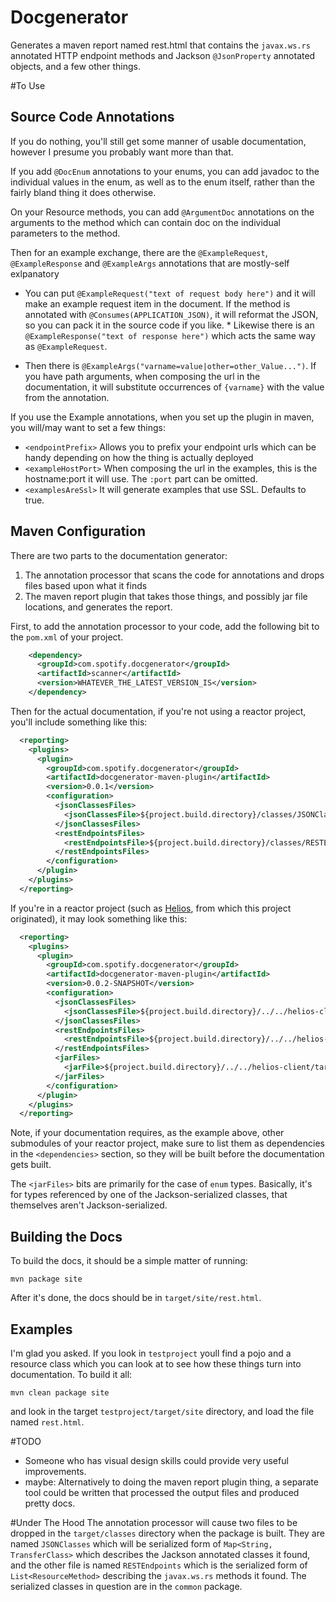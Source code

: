 Docgenerator
============

Generates a maven report named rest.html that contains the `javax.ws.rs` annotated HTTP endpoint
methods and Jackson `@JsonProperty` annotated objects, and a few other things.


#To Use
## Source Code Annotations

If you do nothing, you'll still get some manner of usable
documentation, however I presume you probably want more than that.

If you add `@DocEnum` annotations to your enums, you can add javadoc
to the individual values in the enum, as well as to the enum itself,
rather than the fairly bland thing it does otherwise.

On your Resource methods, you can add `@ArgumentDoc` annotations on
the arguments to the method which can contain doc on the individual
parameters to the method.

Then for an example exchange, there are the `@ExampleRequest`,
`@ExampleResponse` and `@ExampleArgs` annotations that are mostly-self
exlpanatory

  * You can put `@ExampleRequest("text of request body here")` and it
    will make an example request item in the document.  If the method
    is annotated with `@Consumes(APPLICATION_JSON)`, it will reformat
    the JSON, so you can pack it in the source code if you like.  *
    Likewise there is an `@ExampleResponse("text of response here")`
    which acts the same way as `@ExampleRequest`.

  * Then there is `@ExampleArgs("varname=value|other=other_Value...")`.
    If you have path arguments, when composing the url in the
    documentation, it will substitute occurrences of `{varname}` with
    the value from the annotation.

If you use the Example annotations, when you set up the plugin in maven,
you will/may want to set a few things:

  * `<endpointPrefix>` Allows you to prefix your endpoint urls which
    can be handy depending on how the thing is actually deployed
  * `<exampleHostPort>` When composing the url in the examples, this is
    the hostname:port it will use.  The `:port` part can be omitted.
  * `<examplesAreSsl>` It will generate examples that use SSL.  Defaults
    to true.


## Maven Configuration

There are two parts to the documentation generator:

  1. The annotation processor that scans the code for annotations and
     drops files based upon what it finds
  2. The maven report plugin that takes those things, and possibly jar
     file locations, and generates the report.

First, to add the annotation processor to your code, add the following
bit to the `pom.xml` of your project.

```xml
    <dependency>
      <groupId>com.spotify.docgenerator</groupId>
      <artifactId>scanner</artifactId>
      <version>WHATEVER_THE_LATEST_VERSION_IS</version>
    </dependency>

```

Then for the actual documentation, if you're not using a reactor project, you'll include something
like this:
```xml
  <reporting>
    <plugins>
      <plugin>
        <groupId>com.spotify.docgenerator</groupId>
        <artifactId>docgenerator-maven-plugin</artifactId>
        <version>0.0.1</version>
        <configuration>
          <jsonClassesFiles>
            <jsonClassesFile>${project.build.directory}/classes/JSONClasses</jsonClassesFile>
          </jsonClassesFiles>
          <restEndpointsFiles>
            <restEndpointsFile>${project.build.directory}/classes/RESTEndpoints</restEndpointsFile>
          </restEndpointsFiles>
        </configuration>
      </plugin>
    </plugins>
  </reporting>
```

If you're in a reactor project (such as [Helios](http://github.com/spotify/helios), from which
this project originated), it may look something like this:
```xml
  <reporting>
    <plugins>
      <plugin>
        <groupId>com.spotify.docgenerator</groupId>
        <artifactId>docgenerator-maven-plugin</artifactId>
        <version>0.0.2-SNAPSHOT</version>
        <configuration>
          <jsonClassesFiles>
            <jsonClassesFile>${project.build.directory}/../../helios-client/target/classes/JSONClasses</jsonClassesFile>
          </jsonClassesFiles>
          <restEndpointsFiles>
            <restEndpointsFile>${project.build.directory}/../../helios-services/target/classes/RESTEndpoints</restEndpointsFile>
          </restEndpointsFiles>
          <jarFiles>
            <jarFile>${project.build.directory}/../../helios-client/target/helios-client-${project.version}.jar</jarFile>
          </jarFiles>
        </configuration>
      </plugin>
    </plugins>
  </reporting>
```
  
Note, if your documentation requires, as the example above, other submodules of your reactor 
project, make sure to list them as dependencies in the `<dependencies>` section, so they will
be built before the documentation gets built.
 
The `<jarFiles>` bits are primarily for the case of `enum` types.  Basically, it's for types
referenced by one of the Jackson-serialized classes, that themselves aren't Jackson-serialized.
  
## Building the Docs
To build the docs, it should be a simple matter of running:

```shell
mvn package site
```
 
After it's done, the docs should be in `target/site/rest.html`.
  
## Examples

I'm glad you asked.  If you look in `testproject` youll find a pojo and a
resource class which you can look at to see how these things turn into 
documentation.  To build it all:

    mvn clean package site

and look in the target `testproject/target/site` directory, and load the file
named `rest.html`.


#TODO
* Someone who has visual design skills could provide very useful improvements.
* maybe: Alternatively to doing the maven report plugin thing, a separate tool could be written that
  processed the output files and produced pretty docs.
  
#Under The Hood
The annotation processor will cause two files to be dropped in the `target/classes` directory when
the package is built.  They are named `JSONClasses` which will be serialized form of 
`Map<String, TransferClass>` which describes the Jackson annotated classes it found, and the
other file is named `RESTEndpoints` which is the serialized form of `List<ResourceMethod>`
describing the `javax.ws.rs` methods it found.  The serialized classes in question are in the
`common` package.
